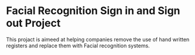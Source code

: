 # Facial Recognition Sign in and Sign out Project

This projact is aimeed at helping companies remove the use of hand written registers and replace them with 
Facial recognition systems.
